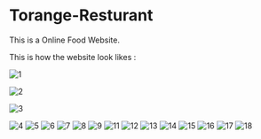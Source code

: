 # Torange-Resturant
 This is a Online Food Website.


This is how the website look likes :

![1](https://github.com/user-attachments/assets/96403087-44a7-4221-b3a6-a51d46c5fad7)

![2](https://github.com/user-attachments/assets/05bb1a33-1c79-4239-9486-76a096d167f8)

![3](https://github.com/user-attachments/assets/33e1c07a-a483-4996-a971-a753389f3215)

![4](https://github.com/user-attachments/assets/cebb6f7d-a3a7-41f7-9ef6-f7945049fdd7)
![5](https://github.com/user-attachments/assets/a1e4ea1d-d10d-434f-9240-4eb601be8e7f)
![6](https://github.com/user-attachments/assets/037e7e9e-63ef-4fa6-add3-c8ac457ed90b)
![7](https://github.com/user-attachments/assets/6e6498ea-f11d-41cd-b1ca-99e3cca1f743)
![8](https://github.com/user-attachments/assets/c910c301-78ac-49f8-b55a-cb89afb25641)
![9](https://github.com/user-attachments/assets/d070e525-f76b-4670-924e-aebfb6084148)
![11](https://github.com/user-attachments/assets/1776563a-5835-4ec2-bbbe-a479b43669c7)
![12](https://github.com/user-attachments/assets/ebf3cc62-0274-490f-a348-7bbbbc29a882)
![13](https://github.com/user-attachments/assets/c7a30f0a-77d8-4823-8d90-7946d4729f9a)
![14](https://github.com/user-attachments/assets/92219185-7451-47c6-b687-e71ba1effed3)
![15](https://github.com/user-attachments/assets/8aba6025-3747-4095-adf8-9a388fb0f78f)
![16](https://github.com/user-attachments/assets/83b2d602-3c6f-45f2-a94b-6f81bca95a3b)
![17](https://github.com/user-attachments/assets/cf5f83cc-b102-4a70-92df-6f5550144edc)
![18](https://github.com/user-attachments/assets/8ca2012e-0cd3-4971-a513-495e9035b05c)
